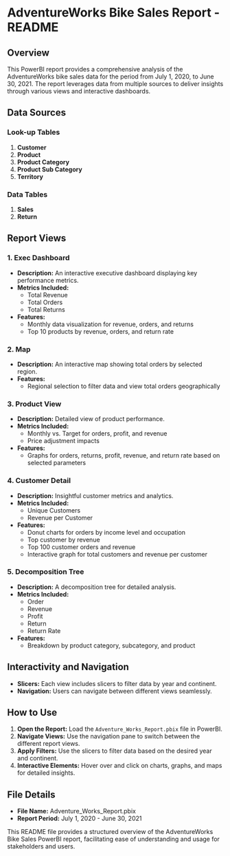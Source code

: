 # AdventureWorks Bike Sales Report - README

## Overview

This PowerBI report provides a comprehensive analysis of the AdventureWorks bike sales data for the period from July 1, 2020, to June 30, 2021. The report leverages data from multiple sources to deliver insights through various views and interactive dashboards.

## Data Sources

### Look-up Tables
1. **Customer**
2. **Product**
3. **Product Category**
4. **Product Sub Category**
5. **Territory**

### Data Tables
1. **Sales**
2. **Return**

## Report Views

### 1. Exec Dashboard
- **Description:** An interactive executive dashboard displaying key performance metrics.
- **Metrics Included:**
  - Total Revenue
  - Total Orders
  - Total Returns
- **Features:**
  - Monthly data visualization for revenue, orders, and returns
  - Top 10 products by revenue, orders, and return rate

### 2. Map
- **Description:** An interactive map showing total orders by selected region.
- **Features:**
  - Regional selection to filter data and view total orders geographically

### 3. Product View
- **Description:** Detailed view of product performance.
- **Metrics Included:**
  - Monthly vs. Target for orders, profit, and revenue
  - Price adjustment impacts
- **Features:**
  - Graphs for orders, returns, profit, revenue, and return rate based on selected parameters

### 4. Customer Detail
- **Description:** Insightful customer metrics and analytics.
- **Metrics Included:**
  - Unique Customers
  - Revenue per Customer
- **Features:**
  - Donut charts for orders by income level and occupation
  - Top customer by revenue
  - Top 100 customer orders and revenue
  - Interactive graph for total customers and revenue per customer

### 5. Decomposition Tree
- **Description:** A decomposition tree for detailed analysis.
- **Metrics Included:**
  - Order
  - Revenue
  - Profit
  - Return
  - Return Rate
- **Features:**
  - Breakdown by product category, subcategory, and product

## Interactivity and Navigation
- **Slicers:** Each view includes slicers to filter data by year and continent.
- **Navigation:** Users can navigate between different views seamlessly.

## How to Use
1. **Open the Report:** Load the `Adventure_Works_Report.pbix` file in PowerBI.
2. **Navigate Views:** Use the navigation pane to switch between the different report views.
3. **Apply Filters:** Use the slicers to filter data based on the desired year and continent.
4. **Interactive Elements:** Hover over and click on charts, graphs, and maps for detailed insights.

## File Details
- **File Name:** Adventure_Works_Report.pbix
- **Report Period:** July 1, 2020 - June 30, 2021


This README file provides a structured overview of the AdventureWorks Bike Sales PowerBI report, facilitating ease of understanding and usage for stakeholders and users.
